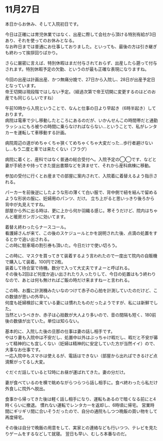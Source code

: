 # 11月27日

本日からお休み、そして入院初日です。

今日は正確には育児休業ではなく、出産に際して会社から頂ける特別有給が3日あり、それを使ってのお休みとなる。  
なお昨日までは普通にお仕事しておりました。といっても、最後の方は引き継ぎも終わって挨拶回りばかり。

さらに厳密に言えば、特別休暇はまだ付与されておらず、出産したら遡って付与されます。特別休暇予定の欠勤、というのが最も正確な表現になりますね。


今回の出産は計画出産、かつ無痛分娩で、27日から入院し、28日が出産予定日となっています。  
帝王切開は現段階ではしない予定。（経過次第で帝王切開に変更するのはどのお産でも同じらしいですね）

午前10時から入院ということで、なんと仕事の日より早起き（6時半起き）しております。  
病院は電車で少し移動したところにあるのだが、いかんせんこの時間帯だと通勤ラッシュにもろ被りの時間に乗らなければならない…ということで、私がレンタカーを運転して車移動する計画。

病院周辺の道がめちゃくちゃ狭くてめちゃくちゃ大変だった…歩行者避けないし…もう二度と車では来たくない（フラグ）

病院に着くと、産科ではなく普通の総合受付へ。入院予定の◯◯です、などと妻が手続きや持ってきた提出書類などを済ませて、それから産科病棟に移動。

参加の受付に行くとお産までの部屋に案内されて、入院着に着替えるよう指示される。

パーカーを前後逆にしたような形の薄くて白い服で、背中側で紐を結んで留めるような形状の服に、妊婦用のパンツ、だけ。
立ち上がると思いっきり後ろから背中が丸見えですね。  
部屋から外に出る時は、更に上から何か羽織る感じ。寒そうだけど、院内はちゃんと暖房ガンガンに効いてます。

着替え終わったらナースコール。  
看護婦さんが来て、この後のスケジュールとかを説明された後、点滴の処置をするとかで追い出される。  
この時に駐車場の割引券も頂いた。今日だけで使い切ろう。

この時に、マスクを買ってきて装着するよう言われたので一度出て院内の自販機で購入して装着。100円で2枚。  
装着して待合室で待機。数分で入って大丈夫ですよーと呼ばれる。  
その後も2回ほど何度か追い出されたり入ったりして、今日の処置はもう終わりなので、あとは何も無ければご飯の時だけ来ますねーと言われる。

この時、お腹に計測機みたいなのつけて赤子の心拍を計測していたのだけど、この数値が思いの外早い。  
何度も妊婦検診に来ている妻には慣れたものだったようですが、私には新鮮でした。  
当然というべきか、赤子は心拍数が大人より多いので、音の間隔も短く、180前後の数値が出ていた。単位は知らない。

基本的に、入院した後の旦那の仕事は妻の話し相手です。  
やはり妻も入院中は不安だし、処置中以外はぶっちゃけ暇だし、暇だと不安が募って精神的にも宜しくない（妊婦は精神的に安定していた方が当然イイ）ので、大事なお仕事です。  
一応入院中もスマホは使えるが、電話はできない（部屋から出ればできるけど点滴繋がってるし大変。

ぐだぐだ話していると12時にお昼が運ばれてきた。妻の分だけ。

妻が食べているのを横で眺めながらつらつら話し相手に。食べ終わったら私だけ外食しに院外へ脱出。

食事から帰ってきた後は軽く話し相手になり、運転もあるので暗くなる前にと4時くらいに撤退。
慣れない運転でレンタカーを返却し、6時頃に帰宅。
営業時間にギリギリ間に合いそうだったので、自分の通院もしつつ晩飯の買い物をして再度帰宅。

その後は自分で晩飯の用意をして、実家との連絡なども行いつつ、テレビを見たりゲームをするなどして就寝。
翌日も早い、むしろ本番なのだ。
